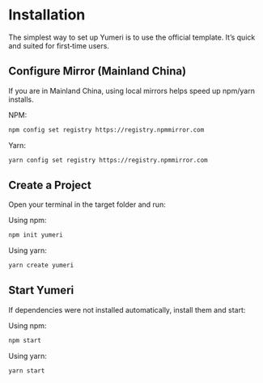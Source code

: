 # Installation

The simplest way to set up Yumeri is to use the official template. It’s quick and suited for first‑time users.

## Configure Mirror (Mainland China)

If you are in Mainland China, using local mirrors helps speed up npm/yarn installs.

NPM:

~~~bash
npm config set registry https://registry.npmmirror.com
~~~

Yarn:

~~~bash
yarn config set registry https://registry.npmmirror.com
~~~

## Create a Project

Open your terminal in the target folder and run:

Using npm:

~~~bash
npm init yumeri
~~~

Using yarn:

~~~bash
yarn create yumeri
~~~

## Start Yumeri

If dependencies were not installed automatically, install them and start:

Using npm:

~~~bash
npm start
~~~

Using yarn:

~~~bash
yarn start
~~~

